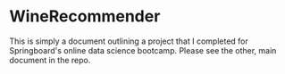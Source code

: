 # WineRecommender

This is simply a document outlining a project that I completed for Springboard's online data science bootcamp. Please see the other, main document in the repo.
